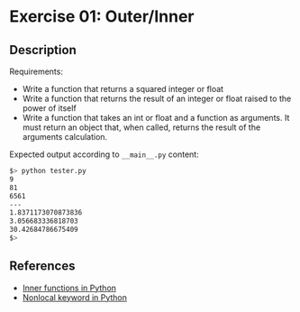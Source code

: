 # Exercise 01: Outer/Inner

## Description

Requirements:

- Write a function that returns a squared integer or float
- Write a function that returns the result of an integer or float raised to the power of itself
- Write a function that takes an int or float and a function as arguments. It must return an object that, when called, returns the result of the arguments calculation.

Expected output according to `__main__.py` content:

```bash
$> python tester.py
9
81
6561
---
1.8371173070873836
3.056683336818703
30.42684786675409
$>
```

## References

- [Inner functions in Python](https://realpython.com/inner-functions-what-are-they-good-for/)
- [Nonlocal keyword in Python](https://www.w3schools.com/python/ref_keyword_nonlocal.asp)
